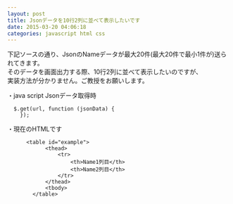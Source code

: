 ```yaml
---
layout: post
title: Jsonデータを10行2列に並べて表示したいです
date: 2015-03-20 04:06:18
categories: javascript html css
---
```

<p>下記ソースの通り、JsonのNameデータが最大20件(最大20件で最小1件が)送られてきます。<br>
そのデータを画面出力する際、10行2列に並べて表示したいのですが、<br>
実装方法が分かりません。ご教授をお願いします。</p>

<p>・java script Jsonデータ取得時<br>
</p>

<pre class="lang-js prettyprint-override"><code>  $.get(url, function (jsonData) {
    });
</code></pre>

<p>・現在のHTMLです<br>
</p>

<pre class="lang-html prettyprint-override"><code>      &lt;table id="example"&gt;
            &lt;thead&gt;
                &lt;tr&gt;
                    &lt;th&gt;Name1列目&lt;/th&gt;
                    &lt;th&gt;Name2列目&lt;/th&gt;
                &lt;/tr&gt;
            &lt;/thead&gt;
            &lt;tbody&gt;
        &lt;/table&gt;
</code></pre>
